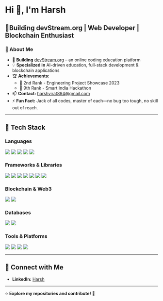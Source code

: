 # Hi 👋, I'm Harsh

## 🚀**Building devStream.org** | Web Developer | Blockchain Enthusiast 

### 📌 About Me  
- 🔭 **Building** [devStream.org](https://devstream.org) – an online coding education platform  
- 💡 **Specialized in** AI-driven education, full-stack development & blockchain applications  
- 🏆 **Achievements:**  
  - 🥈 2nd Rank - Engineering Project Showcase 2023  
  - 🏅 9th Rank - Smart India Hackathon  
- 📫 **Contact:** harshvirat894@gmail.com  
- ⚡ **Fun Fact:** Jack of all codes, master of each—no bug too tough, no skill out of reach.   

---

## 🚀 Tech Stack  

### **Languages**  
<p align="left">
  <img src="https://img.shields.io/badge/Java-%23ED8B00.svg?style=flat&logo=openjdk&logoColor=white" />
  <img src="https://img.shields.io/badge/Rust-%23000000.svg?style=flat&logo=rust&logoColor=white" />
  <img src="https://img.shields.io/badge/Python-3670A0?style=flat&logo=python&logoColor=ffdd54" />
  <img src="https://img.shields.io/badge/JavaScript-%23323330.svg?style=flat&logo=javascript&logoColor=%23F7DF1E" />
  <img src="https://img.shields.io/badge/SQL-%2300758F.svg?style=flat&logo=microsoft-sql-server&logoColor=white" />
</p>

### **Frameworks & Libraries**  
<p align="left">
  <img src="https://img.shields.io/badge/React-%2320232a.svg?style=flat&logo=react&logoColor=%2361DAFB" />
  <img src="https://img.shields.io/badge/Next.js-000000?style=flat&logo=nextdotjs&logoColor=white" />
  <img src="https://img.shields.io/badge/Svelte-%23ff3e00.svg?style=flat&logo=svelte&logoColor=white" />
  <img src="https://img.shields.io/badge/Node.js-6DA55F?style=flat&logo=node.js&logoColor=white" />
  <img src="https://img.shields.io/badge/Spring_Boot-%236DB33F.svg?style=flat&logo=spring-boot&logoColor=white" />
  <img src="https://img.shields.io/badge/Express.js-404D59?style=flat" />
  <img src="https://img.shields.io/badge/Actix-%23FFFFFF.svg?style=flat&logo=rust&logoColor=black" />
</p>

### **Blockchain & Web3**  
<p align="left">
  <img src="https://img.shields.io/badge/Solana-%23000000.svg?style=flat&logo=solana&logoColor=white" />
  <img src="https://img.shields.io/badge/Anchor-%23000000.svg?style=flat&logo=solana&logoColor=cyan" />
</p>

### **Databases**  
<p align="left">
  <img src="https://img.shields.io/badge/PostgreSQL-%23316192.svg?style=flat&logo=postgresql&logoColor=white" />
  <img src="https://img.shields.io/badge/MongoDB-%2347A248.svg?style=flat&logo=mongodb&logoColor=white" />
</p>

### **Tools & Platforms**  
<p align="left">
  <img src="https://img.shields.io/badge/Docker-%230db7ed.svg?style=flat&logo=docker&logoColor=white" />
  <img src="https://img.shields.io/badge/Linux-FCC624?style=flat&logo=linux&logoColor=black" />
  <img src="https://img.shields.io/badge/Git-%23F05033.svg?style=flat&logo=git&logoColor=white" />
  <img src="https://img.shields.io/badge/Power%20BI-F2C811?style=flat&logo=power%20bi&logoColor=black" />
</p>

---

## 🔗 Connect with Me  
- **LinkedIn:** [Harsh](https://www.linkedin.com/in/harsh-55a0b325b)  

---

⭐ **Explore my repositories and contribute!** 🚀  
